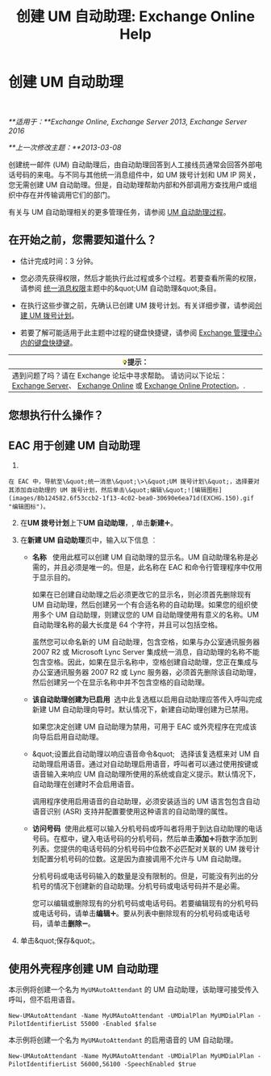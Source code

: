 ﻿---
title: '创建 UM 自动助理: Exchange Online Help'
TOCTitle: 创建 UM 自动助理
ms:assetid: 773f53fb-d80f-4a79-8bd3-bd753942489f
ms:mtpsurl: https://technet.microsoft.com/zh-cn/library/Aa998875(v=EXCHG.150)
ms:contentKeyID: 50490946
ms.date: 05/23/2018
mtps_version: v=EXCHG.150
f1_keywords:
- Microsoft.Exchange.Management.SnapIn.Esm.OrganizationConfiguration.UnifiedMessaging.CreateAutoAttendantWizardForm.CreateAutoAttendantWizardPage
ms.translationtype: MT
---

# 创建 UM 自动助理

 

_**适用于：**Exchange Online, Exchange Server 2013, Exchange Server 2016_

_**上一次修改主题：**2013-03-08_

创建统一邮件 (UM) 自动助理后，由自动助理回答到人工接线员通常会回答外部电话号码的来电。与不同与其他统一消息组件中，如 UM 拨号计划和 UM IP 网关，您无需创建 UM 自动助理。但是，自动助理帮助内部和外部调用方查找用户或组织中存在并传输调用它们的部门。

有关与 UM 自动助理相关的更多管理任务，请参阅 [UM 自动助理过程](um-auto-attendant-procedures-exchange-2013-help.md)。

## 在开始之前，您需要知道什么？

  - 估计完成时间：3 分钟。

  - 您必须先获得权限，然后才能执行此过程或多个过程。若要查看所需的权限，请参阅 [统一消息权限](unified-messaging-permissions-exchange-2013-help.md)主题中的\&quot;UM 自动助理\&quot;条目。

  - 在执行这些步骤之前，先确认已创建 UM 拨号计划。有关详细步骤，请参阅[创建 UM 拨号计划](create-a-um-dial-plan-exchange-2013-help.md)。

  - 若要了解可能适用于此主题中过程的键盘快捷键，请参阅 [Exchange 管理中心内的键盘快捷键](keyboard-shortcuts-in-the-exchange-admin-center-exchange-online-protection-help.md)。

<table>
<thead>
<tr class="header">
<th><img src="images/Bb124558.tip(EXCHG.150).gif" title="提示" alt="提示" />提示：</th>
</tr>
</thead>
<tbody>
<tr class="odd">
<td>遇到问题了吗？请在 Exchange 论坛中寻求帮助。 请访问以下论坛：<a href="https://go.microsoft.com/fwlink/p/?linkid=60612">Exchange Server</a>、 <a href="https://go.microsoft.com/fwlink/p/?linkid=267542">Exchange Online</a> 或 <a href="https://go.microsoft.com/fwlink/p/?linkid=285351">Exchange Online Protection</a>。.</td>
</tr>
</tbody>
</table>


## 您想执行什么操作？

## EAC 用于创建 UM 自动助理

1.  
    
    在 EAC 中，导航至\&quot;统一消息\&quot;\>\&quot;UM 拨号计划\&quot;，选择要对其添加自动助理的 UM 拨号计划，然后单击\&quot;编辑\&quot;![编辑图标](images/Bb124582.6f53ccb2-1f13-4c02-bea0-30690e6ea71d(EXCHG.150).gif "编辑图标")。

2.  在**UM 拨号计划**上下**UM 自动助理**，, 单击**新建**![添加图标](images/JJ218640.c1e75329-d6d7-4073-a27d-498590bbb558(EXCHG.150).gif "添加图标")。

3.  在**新建 UM 自动助理**页中，输入以下信息 ︰
    
      - **名称**   使用此框可以创建 UM 自动助理的显示名。UM 自动助理名称是必需的，并且必须是唯一的。但是，此名称在 EAC 和命令行管理程序中仅用于显示目的。
        
        如果在已创建自动助理之后必须更改它的显示名，则必须首先删除现有 UM 自动助理，然后创建另一个有合适名称的自动助理。如果您的组织使用多个 UM 自动助理，则建议您的 UM 自动助理使用有意义的名称。UM 自动助理名称的最大长度是 64 个字符，并且可以包括空格。
        
        虽然您可以命名新的 UM 自动助理，包含空格，如果与办公室通讯服务器 2007 R2 或 Microsoft Lync Server 集成统一消息，自动助理的名称不能包含空格。因此，如果在显示名称中，空格创建自动助理，您正在集成与办公室通讯服务器 2007 R2 或 Lync 服务器，必须首先删除该自动助理，然后创建另一个在显示名称中并不包含空格的自动助理。
    
      - **该自动助理创建为已启用**  选中此复选框以启用自动助理应答传入呼叫完成新建 UM 自动助理向导时。默认情况下，新建自动助理创建为已禁用。
        
        如果您决定创建 UM 自动助理为禁用，可用于 EAC 或外壳程序在完成该向导后启用自动助理。
    
      - \&quot;设置此自动助理以响应语音命令\&quot;   选择该复选框来对 UM 自动助理启用语音。通过对自动助理启用语音，呼叫者可以通过使用按键或语音输入来响应 UM 自动助理所使用的系统或自定义提示。默认情况下，自动助理在创建时不会启用语音。
        
        调用程序使用启用语音的自动助理，必须安装适当的 UM 语言包包含自动语音识别 (ASR) 支持并配置要使用这种语言的自动助理的属性。
    
      - **访问号码**  使用此框可以输入分机号码或呼叫者将用于到达自动助理的电话号码。在框中，键入电话号码的分机号码，然后单击**添加**![添加图标](images/JJ218640.c1e75329-d6d7-4073-a27d-498590bbb558(EXCHG.150).gif "添加图标")将数字添加到列表。您提供的电话号码的分机号码中位数不必匹配对关联的 UM 拨号计划配置分机号码的位数。这是因为直接调用不允许与 UM 自动助理。
        
        分机号码或电话号码输入的数量是没有限制的。但是，可能没有列出的分机号的情况下创建新的自动助理。分机号码或电话号码并不是必需。
        
        您可以编辑或删除现有的分机号码或电话号码。若要编辑现有的分机号码或电话号码，请单击**编辑**![添加图标](images/JJ218640.c1e75329-d6d7-4073-a27d-498590bbb558(EXCHG.150).gif "添加图标")。要从列表中删除现有的分机号码或电话号码，请单击**删除**![删除图标](images/JJ657492.479b6ced-8d64-4277-a725-f17fea202b28(EXCHG.150).gif "删除图标")。

4.  单击\&quot;保存\&quot;。

## 使用外壳程序创建 UM 自动助理

本示例将创建一个名为 `MyUMAutoAttendant` 的 UM 自动助理，该助理可接受传入呼叫，但不启用语音。

    New-UMAutoAttendant -Name MyUMAutoAttendant -UMDialPlan MyUMDialPlan -PilotIdentifierList 55000 -Enabled $false

本示例将创建一个名为 `MyUMAutoAttendant` 的启用语音的 UM 自动助理。

    New-UMAutoAttendant -Name MyUMAutoAttendant -UMDialPlan MyUMDialPlan -PilotIdentifierList 56000,56100 -SpeechEnabled $true

